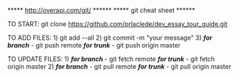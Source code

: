 ***** http://overapi.com/git/ ******
*****     git cheat sheet     ******

TO START: 
    git clone https://github.com/prlaclede/dev_essay_tour_guide.git

TO ADD FILES: 
    1) git add --all
    2) git commit -m "your message"
    3) 
        ***for branch*** - git push remote <branch> 
        ***for trunk***  - git push origin master        

TO UPDATE FILES:
    1) 
        ***for branch*** - git fetch remote 
        ***for trunk***  - git fetch origin master
    2) 
        ***for branch*** - git pull remote <branch> 
        ***for trunk***  - git pull origin master 
        


